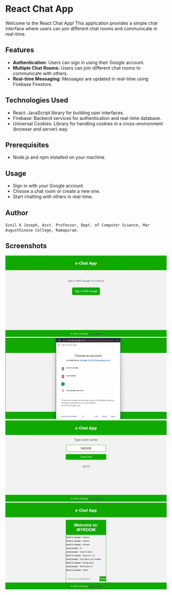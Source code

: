 # React Chat App

Welcome to the React Chat App! This application provides a simple chat interface where users can join different chat rooms and communicate in real-time.

## Features

- **Authentication:** Users can sign in using their Google account.
- **Multiple Chat Rooms:** Users can join different chat rooms to communicate with others.
- **Real-time Messaging:** Messages are updated in real-time using Firebase Firestore.

## Technologies Used

- React: JavaScript library for building user interfaces.
- Firebase: Backend services for authentication and real-time database.
- Universal Cookies: Library for handling cookies in a cross-environment (browser and server) way.

## Prerequisites

- Node.js and npm installed on your machine.

## Usage
- Sign in with your Google account.
- Choose a chat room or create a new one.
- Start chatting with others in real-time.

## Author

    Sunil K Joseph, Asst. Professor, Dept. of Computer Science, Mar Augusthinose College, Ramapuram.

## Screenshots

![Screenshot 1](src/assets/screenshot1.jpeg)
![Screenshot 2](src/assets/screenshot2.jpg)
![Screenshot 3](src/assets/screenshot3.jpeg)
![Screenshot 4](src/assets/screenshot4.jpeg)